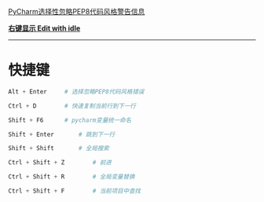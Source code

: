 [PyCharm选择性忽略PEP8代码风格警告信息](https://blog.csdn.net/zgljl2012/article/details/51907663)

[**右键显示  Edit with idle**](https://jingyan.baidu.com/article/c1a3101e13087ade656deb83.html)

------

# 快捷键
```python
Alt + Enter		# 选择忽略PEP8代码风格错误

Ctrl + D		# 快速复制当前行到下一行

Shift + F6		# pycharm变量统一命名

Shift + Enter		# 跳到下一行

Shift + Shift		# 全局搜索

Ctrl + Shift + Z		# 前进

Ctrl + Shift + R		# 全局变量替换

Ctrl + Shift + F		# 当前项目中查找
```


